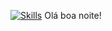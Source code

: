 [![Skills](https://devicons.dev.br/icons?icon=Java,Python&size=50&theme=dark&perline=2)](https://devicons.dev.br/)
Olá boa noite!
